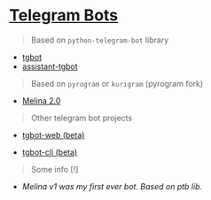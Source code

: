 # [Telegram Bots](https://bishalqx980.github.io/telegrambots/)

> Based on `python-telegram-bot` library

- [tgbot](https://github.com/bishalqx980/tgbot)
- [assistant-tgbot](https://github.com/bishalqx980/assistant-tgbot)

> Based on `pyrogram` or `kurigram` (pyrogram fork)

- [Melina 2.0](https://github.com/bishalqx980/Melina)

> Other telegram bot projects

- [tgbot-web (beta)](https://github.com/bishalqx980/tgbot-web)
  
- [tgbot-cli (beta)](https://github.com/bishalqx980/tgbot-cli)

> Some info [!]
- *Melina v1 was my first ever bot. Based on ptb lib.*
